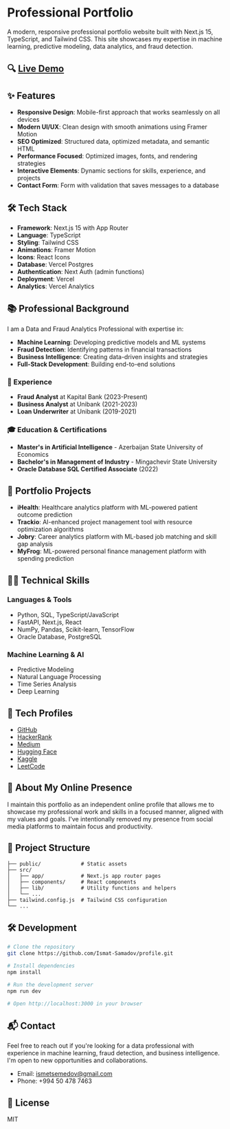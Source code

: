 # Professional Portfolio

A modern, responsive professional portfolio website built with Next.js 15, TypeScript, and Tailwind CSS. This site showcases my expertise in machine learning, predictive modeling, data analytics, and fraud detection.

## 🔍 [Live Demo](https://ismat.pro)

## ✨ Features

- **Responsive Design**: Mobile-first approach that works seamlessly on all devices
- **Modern UI/UX**: Clean design with smooth animations using Framer Motion
- **SEO Optimized**: Structured data, optimized metadata, and semantic HTML
- **Performance Focused**: Optimized images, fonts, and rendering strategies
- **Interactive Elements**: Dynamic sections for skills, experience, and projects
- **Contact Form**: Form with validation that saves messages to a database

## 🛠️ Tech Stack

- **Framework**: Next.js 15 with App Router
- **Language**: TypeScript
- **Styling**: Tailwind CSS
- **Animations**: Framer Motion
- **Icons**: React Icons
- **Database**: Vercel Postgres
- **Authentication**: Next Auth (admin functions)
- **Deployment**: Vercel
- **Analytics**: Vercel Analytics

## 📚 Professional Background

I am a Data and Fraud Analytics Professional with expertise in:

- **Machine Learning**: Developing predictive models and ML systems
- **Fraud Detection**: Identifying patterns in financial transactions
- **Business Intelligence**: Creating data-driven insights and strategies
- **Full-Stack Development**: Building end-to-end solutions

### 💼 Experience

- **Fraud Analyst** at Kapital Bank (2023-Present)
- **Business Analyst** at Unibank (2021-2023)
- **Loan Underwriter** at Unibank (2019-2021)

### 🎓 Education & Certifications

- **Master's in Artificial Intelligence** - Azerbaijan State University of Economics
- **Bachelor's in Management of Industry** - Mingachevir State University
- **Oracle Database SQL Certified Associate** (2022)

## 🚀 Portfolio Projects

- **iHealth**: Healthcare analytics platform with ML-powered patient outcome prediction
- **Trackio**: AI-enhanced project management tool with resource optimization algorithms
- **Jobry**: Career analytics platform with ML-based job matching and skill gap analysis
- **MyFrog**: ML-powered personal finance management platform with spending prediction

## 👨‍💻 Technical Skills

### Languages & Tools
- Python, SQL, TypeScript/JavaScript
- FastAPI, Next.js, React
- NumPy, Pandas, Scikit-learn, TensorFlow
- Oracle Database, PostgreSQL

### Machine Learning & AI
- Predictive Modeling
- Natural Language Processing
- Time Series Analysis
- Deep Learning

## 🔗 Tech Profiles

- [GitHub](https://github.com/Ismat-Samadov)
- [HackerRank](https://www.hackerrank.com/profile/IsmatSamadov)
- [Medium](https://medium.com/@ismatsamadov)
- [Hugging Face](https://huggingface.co/IsmatS)
- [Kaggle](https://www.kaggle.com/ismetsemedov)
- [LeetCode](https://leetcode.com/u/ismetsemedov/)

## 🧩 About My Online Presence

I maintain this portfolio as an independent online profile that allows me to showcase my professional work and skills in a focused manner, aligned with my values and goals. I've intentionally removed my presence from social media platforms to maintain focus and productivity.

## 📝 Project Structure

```
├── public/             # Static assets
├── src/
│   ├── app/            # Next.js app router pages
│   ├── components/     # React components
│   ├── lib/            # Utility functions and helpers
│   └── ...
├── tailwind.config.js  # Tailwind CSS configuration
└── ...
```

## 🛠️ Development

```bash
# Clone the repository
git clone https://github.com/Ismat-Samadov/profile.git

# Install dependencies
npm install

# Run the development server
npm run dev

# Open http://localhost:3000 in your browser
```

## 📬 Contact

Feel free to reach out if you're looking for a data professional with experience in machine learning, fraud detection, and business intelligence. I'm open to new opportunities and collaborations.

- Email: ismetsemedov@gmail.com
- Phone: +994 50 478 7463

## 📄 License

MIT
